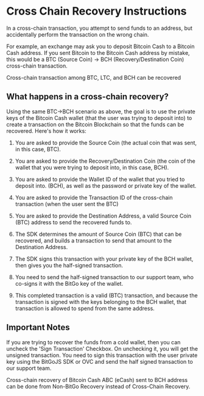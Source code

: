 # Cross Chain Recovery Instructions

In a cross-chain transaction, you attempt to send funds to an address, but accidentally perform the transaction on the wrong chain.

For example, an exchange may ask you to deposit Bitcoin Cash to a Bitcoin Cash address. If you sent Bitcoin to the Bitcoin Cash address by mistake, this would be a BTC (Source Coin) -> BCH (Recovery/Destination Coin) cross-chain transaction.

Cross-chain transaction among BTC, LTC, and BCH can be recovered

## What happens in a cross-chain recovery?

Using the same BTC→BCH scenario as above, the goal is to use the private keys of the Bitcoin Cash wallet (that the user was trying to deposit into) to create a transaction on the Bitcoin Blockchain so that the funds can be recovered. Here's how it works:

1. You are asked to provide the Source Coin (the actual coin that was sent, in this case, BTC).
   
2. You are asked to provide the Recovery/Destination Coin (the coin of the wallet that you were trying to deposit into, in this case, BCH).
   
3. You are asked to provide the Wallet ID of the wallet that you tried to deposit into. (BCH), as well as the password or private key of the wallet.
   
4. You are asked to provide the Transaction ID of the cross-chain transaction (when the user sent the BTC)
   
5. You are asked to provide the Destination Address, a valid Source Coin (BTC) address to send the recovered funds to.
   
6. The SDK determines the amount of Source Coin (BTC) that can be recovered, and builds a transaction to send that amount to the Destination Address.
   
7. The SDK signs this transaction with your private key of the BCH wallet, then gives you the half-signed transaction.
   
8. You need to send the half-signed transaction to our support team, who co-signs it with the BitGo key of the wallet.
   
9. This completed transaction is a valid (BTC) transaction, and because the transaction is signed with the keys belonging to the BCH wallet, that transaction is allowed to spend from the same address.

## Important Notes

If you are trying to recover the funds from a cold wallet, then you can uncheck the 'Sign Transaction' Checkbox. On unchecking it, you will get the unsigned transaction. You need to sign this transaction with the user private key using the BitGoJS SDK or OVC and send the half signed transaction to our support team. 

Cross-chain recovery of Bitcoin Cash ABC (eCash) sent to BCH address can be done from Non-BitGo Recovery instead of Cross-Chain Recovery.